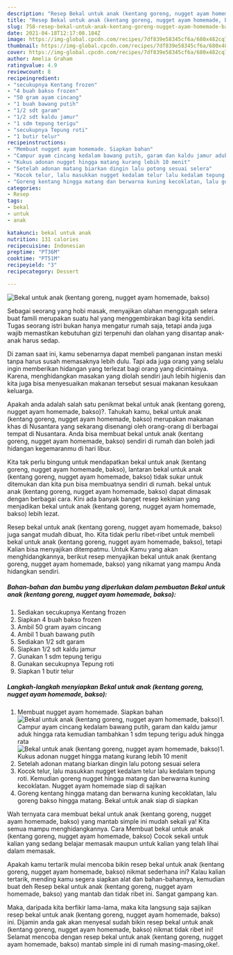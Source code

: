 ```yaml
---
description: "Resep Bekal untuk anak (kentang goreng, nugget ayam homemade, bakso) Sederhana dan Mudah Dibuat"
title: "Resep Bekal untuk anak (kentang goreng, nugget ayam homemade, bakso) Sederhana dan Mudah Dibuat"
slug: 758-resep-bekal-untuk-anak-kentang-goreng-nugget-ayam-homemade-bakso-sederhana-dan-mudah-dibuat
date: 2021-04-18T12:17:08.184Z
image: https://img-global.cpcdn.com/recipes/7df839e58345cf6a/680x482cq70/bekal-untuk-anak-kentang-goreng-nugget-ayam-homemade-bakso-foto-resep-utama.jpg
thumbnail: https://img-global.cpcdn.com/recipes/7df839e58345cf6a/680x482cq70/bekal-untuk-anak-kentang-goreng-nugget-ayam-homemade-bakso-foto-resep-utama.jpg
cover: https://img-global.cpcdn.com/recipes/7df839e58345cf6a/680x482cq70/bekal-untuk-anak-kentang-goreng-nugget-ayam-homemade-bakso-foto-resep-utama.jpg
author: Amelia Graham
ratingvalue: 4.9
reviewcount: 8
recipeingredient:
- "secukupnya Kentang frozen"
- "4 buah bakso frozen"
- "50 gram ayam cincang"
- "1 buah bawang putih"
- "1/2 sdt garam"
- "1/2 sdt kaldu jamur"
- "1 sdm tepung terigu"
- "secukupnya Tepung roti"
- "1 butir telur"
recipeinstructions:
- "Membuat nugget ayam homemade. Siapkan bahan"
- "Campur ayam cincang kedalam bawang putih, garam dan kaldu jamur aduk hingga rata kemudian tambahkan 1 sdm tepung terigu aduk hingga rata"
- "Kukus adonan nugget hingga matang kurang lebih 10 menit"
- "Setelah adonan matang biarkan dingin lalu potong sesuai selera"
- "Kocok telur, lalu masukkan nugget kedalam telur lalu kedalam tepung roti. Kemudian goreng nugget hingga matang dan berwarna kuning kecoklatan. Nugget ayam homemade siap di sajikan"
- "Goreng kentang hingga matang dan berwarna kuning kecoklatan, lalu goreng bakso hingga matang. Bekal untuk anak siap di siapkan"
categories:
- Resep
tags:
- bekal
- untuk
- anak

katakunci: bekal untuk anak 
nutrition: 131 calories
recipecuisine: Indonesian
preptime: "PT36M"
cooktime: "PT51M"
recipeyield: "3"
recipecategory: Dessert

---
```



![Bekal untuk anak (kentang goreng, nugget ayam homemade, bakso)](https://img-global.cpcdn.com/recipes/7df839e58345cf6a/680x482cq70/bekal-untuk-anak-kentang-goreng-nugget-ayam-homemade-bakso-foto-resep-utama.jpg)

Sebagai seorang yang hobi masak, menyajikan olahan menggugah selera buat famili merupakan suatu hal yang menggembirakan bagi kita sendiri. Tugas seorang istri bukan hanya mengatur rumah saja, tetapi anda juga wajib memastikan kebutuhan gizi terpenuhi dan olahan yang disantap anak-anak harus sedap.

Di zaman  saat ini, kamu sebenarnya dapat membeli panganan instan meski tanpa harus susah memasaknya lebih dulu. Tapi ada juga orang yang selalu ingin memberikan hidangan yang terlezat bagi orang yang dicintainya. Karena, menghidangkan masakan yang diolah sendiri jauh lebih higienis dan kita juga bisa menyesuaikan makanan tersebut sesuai makanan kesukaan keluarga. 



Apakah anda adalah salah satu penikmat bekal untuk anak (kentang goreng, nugget ayam homemade, bakso)?. Tahukah kamu, bekal untuk anak (kentang goreng, nugget ayam homemade, bakso) merupakan makanan khas di Nusantara yang sekarang disenangi oleh orang-orang di berbagai tempat di Nusantara. Anda bisa membuat bekal untuk anak (kentang goreng, nugget ayam homemade, bakso) sendiri di rumah dan boleh jadi hidangan kegemaranmu di hari libur.

Kita tak perlu bingung untuk mendapatkan bekal untuk anak (kentang goreng, nugget ayam homemade, bakso), lantaran bekal untuk anak (kentang goreng, nugget ayam homemade, bakso) tidak sukar untuk ditemukan dan kita pun bisa membuatnya sendiri di rumah. bekal untuk anak (kentang goreng, nugget ayam homemade, bakso) dapat dimasak dengan berbagai cara. Kini ada banyak banget resep kekinian yang menjadikan bekal untuk anak (kentang goreng, nugget ayam homemade, bakso) lebih lezat.

Resep bekal untuk anak (kentang goreng, nugget ayam homemade, bakso) juga sangat mudah dibuat, lho. Kita tidak perlu ribet-ribet untuk membeli bekal untuk anak (kentang goreng, nugget ayam homemade, bakso), tetapi Kalian bisa menyajikan ditempatmu. Untuk Kamu yang akan menghidangkannya, berikut resep menyajikan bekal untuk anak (kentang goreng, nugget ayam homemade, bakso) yang nikamat yang mampu Anda hidangkan sendiri.

<!--inarticleads1-->

##### Bahan-bahan dan bumbu yang diperlukan dalam pembuatan Bekal untuk anak (kentang goreng, nugget ayam homemade, bakso):

1. Sediakan secukupnya Kentang frozen
1. Siapkan 4 buah bakso frozen
1. Ambil 50 gram ayam cincang
1. Ambil 1 buah bawang putih
1. Sediakan 1/2 sdt garam
1. Siapkan 1/2 sdt kaldu jamur
1. Gunakan 1 sdm tepung terigu
1. Gunakan secukupnya Tepung roti
1. Siapkan 1 butir telur




<!--inarticleads2-->

##### Langkah-langkah menyiapkan Bekal untuk anak (kentang goreng, nugget ayam homemade, bakso):

1. Membuat nugget ayam homemade. Siapkan bahan
<img src="https://img-global.cpcdn.com/steps/df206be11021251f/160x128cq70/bekal-untuk-anak-kentang-goreng-nugget-ayam-homemade-bakso-langkah-memasak-1-foto.jpg" alt="Bekal untuk anak (kentang goreng, nugget ayam homemade, bakso)">1. Campur ayam cincang kedalam bawang putih, garam dan kaldu jamur aduk hingga rata kemudian tambahkan 1 sdm tepung terigu aduk hingga rata
<img src="https://img-global.cpcdn.com/steps/5d09a174940e7520/160x128cq70/bekal-untuk-anak-kentang-goreng-nugget-ayam-homemade-bakso-langkah-memasak-2-foto.jpg" alt="Bekal untuk anak (kentang goreng, nugget ayam homemade, bakso)">1. Kukus adonan nugget hingga matang kurang lebih 10 menit
1. Setelah adonan matang biarkan dingin lalu potong sesuai selera
1. Kocok telur, lalu masukkan nugget kedalam telur lalu kedalam tepung roti. Kemudian goreng nugget hingga matang dan berwarna kuning kecoklatan. Nugget ayam homemade siap di sajikan
1. Goreng kentang hingga matang dan berwarna kuning kecoklatan, lalu goreng bakso hingga matang. Bekal untuk anak siap di siapkan




Wah ternyata cara membuat bekal untuk anak (kentang goreng, nugget ayam homemade, bakso) yang mantab simple ini mudah sekali ya! Kita semua mampu menghidangkannya. Cara Membuat bekal untuk anak (kentang goreng, nugget ayam homemade, bakso) Cocok sekali untuk kalian yang sedang belajar memasak maupun untuk kalian yang telah lihai dalam memasak.

Apakah kamu tertarik mulai mencoba bikin resep bekal untuk anak (kentang goreng, nugget ayam homemade, bakso) nikmat sederhana ini? Kalau kalian tertarik, mending kamu segera siapkan alat dan bahan-bahannya, kemudian buat deh Resep bekal untuk anak (kentang goreng, nugget ayam homemade, bakso) yang mantab dan tidak ribet ini. Sangat gampang kan. 

Maka, daripada kita berfikir lama-lama, maka kita langsung saja sajikan resep bekal untuk anak (kentang goreng, nugget ayam homemade, bakso) ini. Dijamin anda gak akan menyesal sudah bikin resep bekal untuk anak (kentang goreng, nugget ayam homemade, bakso) nikmat tidak ribet ini! Selamat mencoba dengan resep bekal untuk anak (kentang goreng, nugget ayam homemade, bakso) mantab simple ini di rumah masing-masing,oke!.

